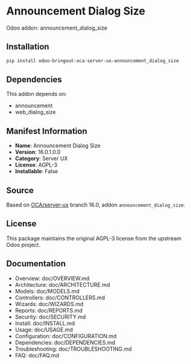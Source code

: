 # Announcement Dialog Size

Odoo addon: announcement_dialog_size

## Installation

```bash
pip install odoo-bringout-oca-server-ux-announcement_dialog_size
```

## Dependencies

This addon depends on:
- announcement
- web_dialog_size

## Manifest Information

- **Name**: Announcement Dialog Size
- **Version**: 16.0.1.0.0
- **Category**: Server UX
- **License**: AGPL-3
- **Installable**: False

## Source

Based on [OCA/server-ux](https://github.com/OCA/server-ux) branch 16.0, addon `announcement_dialog_size`.

## License

This package maintains the original AGPL-3 license from the upstream Odoo project.

## Documentation

- Overview: doc/OVERVIEW.md
- Architecture: doc/ARCHITECTURE.md
- Models: doc/MODELS.md
- Controllers: doc/CONTROLLERS.md
- Wizards: doc/WIZARDS.md
- Reports: doc/REPORTS.md
- Security: doc/SECURITY.md
- Install: doc/INSTALL.md
- Usage: doc/USAGE.md
- Configuration: doc/CONFIGURATION.md
- Dependencies: doc/DEPENDENCIES.md
- Troubleshooting: doc/TROUBLESHOOTING.md
- FAQ: doc/FAQ.md

